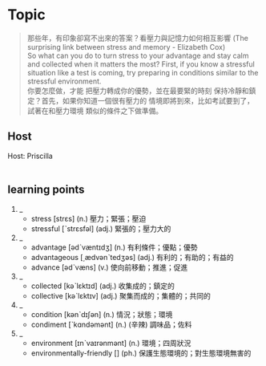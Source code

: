 # Topic

> 那些年，有印象卻寫不出來的答案？看壓力與記憶力如何相互影響 (The surprising link between stress and memory - Elizabeth Cox) <br>
> So what can you do to turn stress to your advantage and stay calm and collected when it matters the most? First, if you know a stressful situation like a test is coming, try preparing in conditions similar to the stressful environment.  <br>
> 你要怎麼做，才能 把壓力轉成你的優勢，並在最要緊的時刻 保持冷靜和鎮定？首先，如果你知道一個很有壓力的 情境即將到來，比如考試要到了，試著在和壓力環境 類似的條件之下做準備。 <br>

## Host
Host: Priscilla
<br><br>
## learning points
1. _
	* stress [strɛs] (n.) 壓力；緊張；壓迫
	* stressful [ˋstrɛsfəl] (adj.) 緊張的；壓力大的
2. _
	* advantage [ədˋvæntɪdʒ] (n.) 有利條件；優點；優勢
	* advantageous [͵ædvənˋtedʒəs] (adj.) 有利的；有助的；有益的
	* advance [ədˋvæns] (v.) 使向前移動；推進；促進
3. _
	* collected [kəˋlɛktɪd] (adj.) 收集成的；鎮定的
	* collective [kəˋlɛktɪv] (adj.) 聚集而成的；集體的；共同的
4. _
	* condition [kənˋdɪʃən] (n.) 情況；狀態；環境
	* condiment [ˋkɑndəmənt] (n.) (辛辣) 調味品；佐料
5. _
	* environment [ɪnˋvaɪrənmənt] (n.) 環境；四周狀況
	* environmentally-friendly [] (ph.) 保護生態環境的；對生態環境無害的
